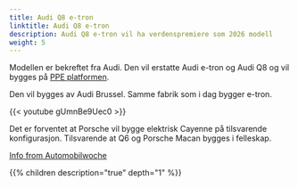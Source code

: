 ```yaml
---
title: Audi Q8 e-tron
linktitle: Audi Q8 e-tron
description: Audi Q8 e-tron vil ha verdenspremiere som 2026 modell
weight: 5
---
```


Modellen er bekreftet fra Audi. Den vil erstatte Audi e-tron og Audi Q8 og vil bygges på [PPE platformen](../../technology/bev-platforms/).

Den vil bygges av Audi Brussel. Samme fabrik som i dag bygger e-tron.

{{< youtube gUmnBe9Uec0 >}}

Det er forventet at Porsche vil bygge elektrisk Cayenne på tilsvarende konfigurasjon. Tilsvarende at Q6 og Porsche Macan bygges i felleskap.

[Info from Automobilwoche](https://www.automobilwoche.de/article/20210613/BCONLINE/210619975/1276/exklusiv---ersatz-fuer-den-e-tron-audi-baut-neues-elektro-suv-q-e-tron-in-bruessel)

{{% children description="true" depth="1" %}}
